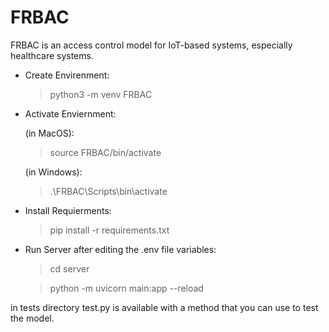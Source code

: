 # FRBAC
FRBAC is an access control model for IoT-based systems, especially healthcare systems.

* Create Envirenment:
  >python3 -m venv FRBAC


* Activate Enviernment:

  (in MacOS):  
    >source FRBAC/bin/activate
  
  (in Windows):
    >.\FRBAC\Scripts\bin\activate


* Install Requierments:
  >pip install -r requirements.txt


* Run Server after editing the .env file variables:
  >cd server

  >python -m uvicorn main:app --reload

  
in tests directory test.py is available with a method that you can use to test the model.

